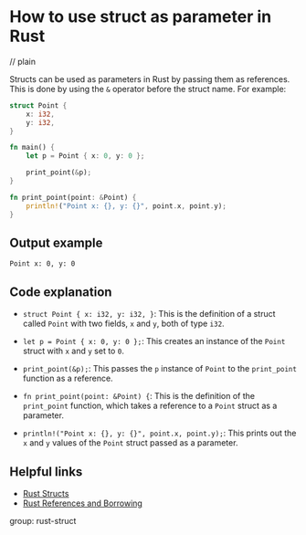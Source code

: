 # How to use struct as parameter in Rust
// plain

Structs can be used as parameters in Rust by passing them as references. This is done by using the `&` operator before the struct name. For example:

```rust
struct Point {
    x: i32,
    y: i32,
}

fn main() {
    let p = Point { x: 0, y: 0 };

    print_point(&p);
}

fn print_point(point: &Point) {
    println!("Point x: {}, y: {}", point.x, point.y);
}
```

## Output example

```
Point x: 0, y: 0
```

## Code explanation


- `struct Point { x: i32, y: i32, }`: This is the definition of a struct called `Point` with two fields, `x` and `y`, both of type `i32`.

- `let p = Point { x: 0, y: 0 };`: This creates an instance of the `Point` struct with `x` and `y` set to `0`.

- `print_point(&p);`: This passes the `p` instance of `Point` to the `print_point` function as a reference.

- `fn print_point(point: &Point) {`: This is the definition of the `print_point` function, which takes a reference to a `Point` struct as a parameter.

- `println!("Point x: {}, y: {}", point.x, point.y);`: This prints out the `x` and `y` values of the `Point` struct passed as a parameter.

## Helpful links

- [Rust Structs](https://doc.rust-lang.org/book/ch05-00-structs.html)
- [Rust References and Borrowing](https://doc.rust-lang.org/book/ch04-02-references-and-borrowing.html)

group: rust-struct